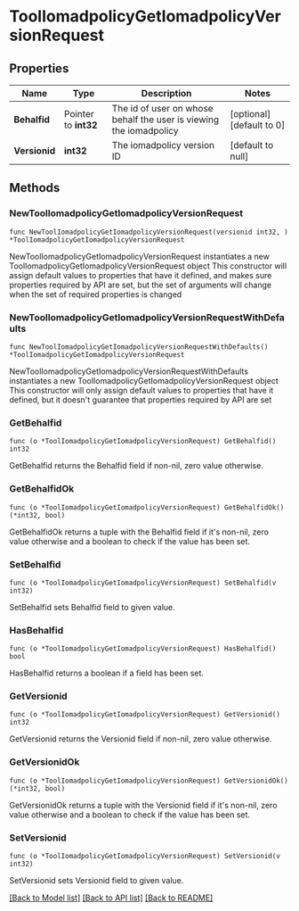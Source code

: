# ToolIomadpolicyGetIomadpolicyVersionRequest

## Properties

Name | Type | Description | Notes
------------ | ------------- | ------------- | -------------
**Behalfid** | Pointer to **int32** | The id of user on whose behalf the user is viewing the iomadpolicy | [optional] [default to 0]
**Versionid** | **int32** | The iomadpolicy version ID | [default to null]

## Methods

### NewToolIomadpolicyGetIomadpolicyVersionRequest

`func NewToolIomadpolicyGetIomadpolicyVersionRequest(versionid int32, ) *ToolIomadpolicyGetIomadpolicyVersionRequest`

NewToolIomadpolicyGetIomadpolicyVersionRequest instantiates a new ToolIomadpolicyGetIomadpolicyVersionRequest object
This constructor will assign default values to properties that have it defined,
and makes sure properties required by API are set, but the set of arguments
will change when the set of required properties is changed

### NewToolIomadpolicyGetIomadpolicyVersionRequestWithDefaults

`func NewToolIomadpolicyGetIomadpolicyVersionRequestWithDefaults() *ToolIomadpolicyGetIomadpolicyVersionRequest`

NewToolIomadpolicyGetIomadpolicyVersionRequestWithDefaults instantiates a new ToolIomadpolicyGetIomadpolicyVersionRequest object
This constructor will only assign default values to properties that have it defined,
but it doesn't guarantee that properties required by API are set

### GetBehalfid

`func (o *ToolIomadpolicyGetIomadpolicyVersionRequest) GetBehalfid() int32`

GetBehalfid returns the Behalfid field if non-nil, zero value otherwise.

### GetBehalfidOk

`func (o *ToolIomadpolicyGetIomadpolicyVersionRequest) GetBehalfidOk() (*int32, bool)`

GetBehalfidOk returns a tuple with the Behalfid field if it's non-nil, zero value otherwise
and a boolean to check if the value has been set.

### SetBehalfid

`func (o *ToolIomadpolicyGetIomadpolicyVersionRequest) SetBehalfid(v int32)`

SetBehalfid sets Behalfid field to given value.

### HasBehalfid

`func (o *ToolIomadpolicyGetIomadpolicyVersionRequest) HasBehalfid() bool`

HasBehalfid returns a boolean if a field has been set.

### GetVersionid

`func (o *ToolIomadpolicyGetIomadpolicyVersionRequest) GetVersionid() int32`

GetVersionid returns the Versionid field if non-nil, zero value otherwise.

### GetVersionidOk

`func (o *ToolIomadpolicyGetIomadpolicyVersionRequest) GetVersionidOk() (*int32, bool)`

GetVersionidOk returns a tuple with the Versionid field if it's non-nil, zero value otherwise
and a boolean to check if the value has been set.

### SetVersionid

`func (o *ToolIomadpolicyGetIomadpolicyVersionRequest) SetVersionid(v int32)`

SetVersionid sets Versionid field to given value.



[[Back to Model list]](../README.md#documentation-for-models) [[Back to API list]](../README.md#documentation-for-api-endpoints) [[Back to README]](../README.md)


